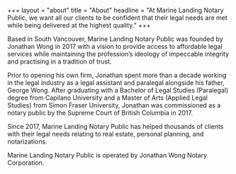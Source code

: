 +++
layout = "about"
title = "About"
headline = "At Marine Landing Notary Public, we want all our clients to be confident that their legal needs are met while being delivered at the highest quality."
+++

Based in South Vancouver, Marine Landing Notary Public was founded by Jonathan Wong in 2017 with a vision to provide access to affordable legal services while maintaining the profession’s ideology of impeccable integrity and practising in a tradition of trust.

Prior to opening his own firm, Jonathan spent more than a decade working in the legal industry as a legal assistant and paralegal alongside his father, George Wong.
After graduating with a Bachelor of Legal Studies (Paralegal) degree from Capilano University and a Master of Arts (Applied Legal Studies) from Simon Fraser University, Jonathan was commissioned as a notary public by the Supreme Court of British Columbia in 2017.

Since 2017, Marine Landing Notary Public has helped thousands of clients with their legal needs relating to real estate, personal planning, and notarizations.

Marine Landing Notary Public is operated by Jonathan Wong Notary Corporation.
